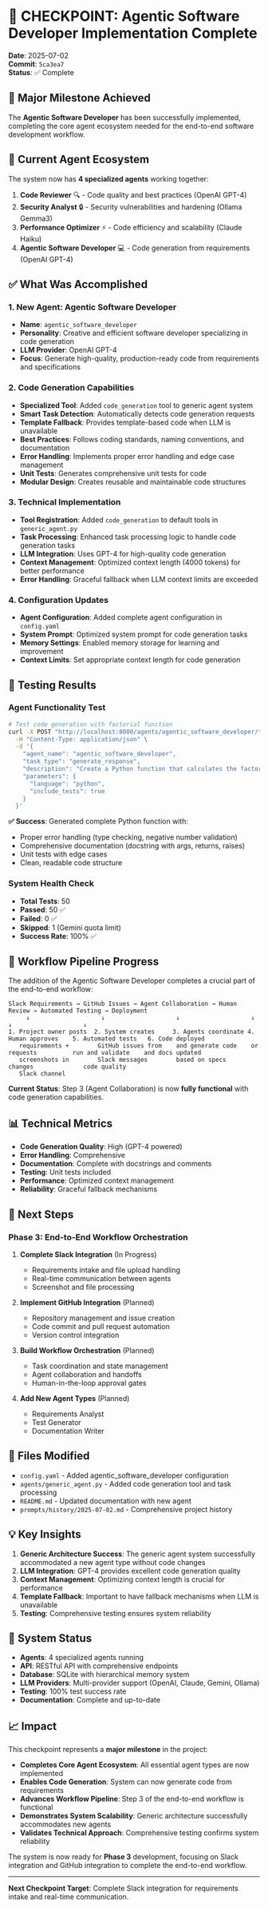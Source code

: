 # 🎯 CHECKPOINT: Agentic Software Developer Implementation Complete

**Date**: 2025-07-02  
**Commit**: `5ca3ea7`  
**Status**: ✅ Complete  

## 🎉 Major Milestone Achieved

The **Agentic Software Developer** has been successfully implemented, completing the core agent ecosystem needed for the end-to-end software development workflow.

## 🤖 Current Agent Ecosystem

The system now has **4 specialized agents** working together:

1. **Code Reviewer** 🔍 - Code quality and best practices (OpenAI GPT-4)
2. **Security Analyst** 🔒 - Security vulnerabilities and hardening (Ollama Gemma3)
3. **Performance Optimizer** ⚡ - Code efficiency and scalability (Claude Haiku)
4. **Agentic Software Developer** 💻 - Code generation from requirements (OpenAI GPT-4)

## ✅ What Was Accomplished

### **1. New Agent: Agentic Software Developer**
- **Name**: `agentic_software_developer`
- **Personality**: Creative and efficient software developer specializing in code generation
- **LLM Provider**: OpenAI GPT-4
- **Focus**: Generate high-quality, production-ready code from requirements and specifications

### **2. Code Generation Capabilities**
- **Specialized Tool**: Added `code_generation` tool to generic agent system
- **Smart Task Detection**: Automatically detects code generation requests
- **Template Fallback**: Provides template-based code when LLM is unavailable
- **Best Practices**: Follows coding standards, naming conventions, and documentation
- **Error Handling**: Implements proper error handling and edge case management
- **Unit Tests**: Generates comprehensive unit tests for code
- **Modular Design**: Creates reusable and maintainable code structures

### **3. Technical Implementation**
- **Tool Registration**: Added `code_generation` to default tools in `generic_agent.py`
- **Task Processing**: Enhanced task processing logic to handle code generation tasks
- **LLM Integration**: Uses GPT-4 for high-quality code generation
- **Context Management**: Optimized context length (4000 tokens) for better performance
- **Error Handling**: Graceful fallback when LLM context limits are exceeded

### **4. Configuration Updates**
- **Agent Configuration**: Added complete agent configuration in `config.yaml`
- **System Prompt**: Optimized system prompt for code generation tasks
- **Memory Settings**: Enabled memory storage for learning and improvement
- **Context Limits**: Set appropriate context length for code generation

## 🧪 Testing Results

### **Agent Functionality Test**
```bash
# Test code generation with factorial function
curl -X POST "http://localhost:8000/agents/agentic_software_developer/tasks" \
  -H "Content-Type: application/json" \
  -d '{
    "agent_name": "agentic_software_developer",
    "task_type": "generate_response",
    "description": "Create a Python function that calculates the factorial of a number with proper error handling and documentation",
    "parameters": {
      "language": "python",
      "include_tests": true
    }
  }'
```

**✅ Success**: Generated complete Python function with:
- Proper error handling (type checking, negative number validation)
- Comprehensive documentation (docstring with args, returns, raises)
- Unit tests with edge cases
- Clean, readable code structure

### **System Health Check**
- **Total Tests**: 50
- **Passed**: 50 ✅
- **Failed**: 0 ✅
- **Skipped**: 1 (Gemini quota limit)
- **Success Rate**: 100% ✅

## 🔄 Workflow Pipeline Progress

The addition of the Agentic Software Developer completes a crucial part of the end-to-end workflow:

```
Slack Requirements → GitHub Issues → Agent Collaboration → Human Review → Automated Testing → Deployment
     ↓                    ↓                    ↓                    ↓                    ↓                    ↓
1. Project owner posts  2. System creates     3. Agents coordinate 4. Human approves    5. Automated tests   6. Code deployed
   requirements +        GitHub issues from    and generate code    or requests          run and validate    and docs updated
   screenshots in        Slack messages        based on specs       changes              code quality
   Slack channel
```

**Current Status**: Step 3 (Agent Collaboration) is now **fully functional** with code generation capabilities.

## 📊 Technical Metrics

- **Code Generation Quality**: High (GPT-4 powered)
- **Error Handling**: Comprehensive
- **Documentation**: Complete with docstrings and comments
- **Testing**: Unit tests included
- **Performance**: Optimized context management
- **Reliability**: Graceful fallback mechanisms

## 🎯 Next Steps

### **Phase 3: End-to-End Workflow Orchestration**

1. **Complete Slack Integration** (In Progress)
   - Requirements intake and file upload handling
   - Real-time communication between agents
   - Screenshot and file processing

2. **Implement GitHub Integration** (Planned)
   - Repository management and issue creation
   - Code commit and pull request automation
   - Version control integration

3. **Build Workflow Orchestration** (Planned)
   - Task coordination and state management
   - Agent collaboration and handoffs
   - Human-in-the-loop approval gates

4. **Add New Agent Types** (Planned)
   - Requirements Analyst
   - Test Generator
   - Documentation Writer

## 🔧 Files Modified

- `config.yaml` - Added agentic_software_developer configuration
- `agents/generic_agent.py` - Added code generation tool and task processing
- `README.md` - Updated documentation with new agent
- `prompts/history/2025-07-02.md` - Comprehensive project history

## 💡 Key Insights

1. **Generic Architecture Success**: The generic agent system successfully accommodated a new agent type without code changes
2. **LLM Integration**: GPT-4 provides excellent code generation quality
3. **Context Management**: Optimizing context length is crucial for performance
4. **Template Fallback**: Important to have fallback mechanisms when LLM is unavailable
5. **Testing**: Comprehensive testing ensures system reliability

## 🚀 System Status

- **Agents**: 4 specialized agents running
- **API**: RESTful API with comprehensive endpoints
- **Database**: SQLite with hierarchical memory system
- **LLM Providers**: Multi-provider support (OpenAI, Claude, Gemini, Ollama)
- **Testing**: 100% test success rate
- **Documentation**: Complete and up-to-date

## 📈 Impact

This checkpoint represents a **major milestone** in the project:

- **Completes Core Agent Ecosystem**: All essential agent types are now implemented
- **Enables Code Generation**: System can now generate code from requirements
- **Advances Workflow Pipeline**: Step 3 of the end-to-end workflow is functional
- **Demonstrates System Scalability**: Generic architecture successfully accommodates new agents
- **Validates Technical Approach**: Comprehensive testing confirms system reliability

The system is now ready for **Phase 3** development, focusing on Slack integration and GitHub integration to complete the end-to-end workflow.

---

**Next Checkpoint Target**: Complete Slack integration for requirements intake and real-time communication. 